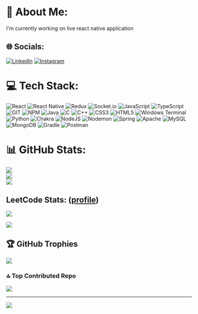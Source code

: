# 💫 About Me:
I'm currently working on live react native application<br>


## 🌐 Socials:
[![LinkedIn](https://img.shields.io/badge/LinkedIn-%230077B5.svg?logo=linkedin&logoColor=white)](https://linkedin.com/in/deepanshu-oswal)
[![Instagram](https://img.shields.io/badge/Instagram-%23E4405F.svg?logo=Instagram&logoColor=white)](https://instagram.com/deepanshuoswal)  

# 💻 Tech Stack:
![React](https://img.shields.io/badge/react-%2320232a.svg?style=for-the-badge&logo=react&logoColor=%2361DAFB) ![React Native](https://img.shields.io/badge/react_native-%2320232a.svg?style=for-the-badge&logo=react&logoColor=%2361DAFB) ![Redux](https://img.shields.io/badge/redux-%23593d88.svg?style=for-the-badge&logo=redux&logoColor=white) ![Socket.io](https://img.shields.io/badge/Socket.io-black?style=for-the-badge&logo=socket.io&badgeColor=010101) ![JavaScript](https://img.shields.io/badge/javascript-%23323330.svg?style=for-the-badge&logo=javascript&logoColor=%23F7DF1E) ![TypeScript](https://img.shields.io/badge/typescript-%23007ACC.svg?style=for-the-badge&logo=typescript&logoColor=white) ![GIT](https://img.shields.io/badge/Git-fc6d26?style=for-the-badge&logo=git&logoColor=white) ![NPM](https://img.shields.io/badge/NPM-%23CB3837.svg?style=for-the-badge&logo=npm&logoColor=white) ![Java](https://img.shields.io/badge/java-%23ED8B00.svg?style=for-the-badge&logo=openjdk&logoColor=white) ![C](https://img.shields.io/badge/c-%2300599C.svg?style=for-the-badge&logo=c&logoColor=white) ![C++](https://img.shields.io/badge/c++-%2300599C.svg?style=for-the-badge&logo=c%2B%2B&logoColor=white) ![CSS3](https://img.shields.io/badge/css3-%231572B6.svg?style=for-the-badge&logo=css3&logoColor=white) ![HTML5](https://img.shields.io/badge/html5-%23E34F26.svg?style=for-the-badge&logo=html5&logoColor=white) ![Windows Terminal](https://img.shields.io/badge/Windows%20Terminal-%234D4D4D.svg?style=for-the-badge&logo=windows-terminal&logoColor=white) ![Python](https://img.shields.io/badge/python-3670A0?style=for-the-badge&logo=python&logoColor=ffdd54) ![Chakra](https://img.shields.io/badge/chakra-%234ED1C5.svg?style=for-the-badge&logo=chakraui&logoColor=white) ![NodeJS](https://img.shields.io/badge/node.js-6DA55F?style=for-the-badge&logo=node.js&logoColor=white) ![Nodemon](https://img.shields.io/badge/NODEMON-%23323330.svg?style=for-the-badge&logo=nodemon&logoColor=%BBDEAD) ![Spring](https://img.shields.io/badge/spring-%236DB33F.svg?style=for-the-badge&logo=spring&logoColor=white) ![Apache](https://img.shields.io/badge/apache-%23D42029.svg?style=for-the-badge&logo=apache&logoColor=white) ![MySQL](https://img.shields.io/badge/mysql-%2300000f.svg?style=for-the-badge&logo=mysql&logoColor=white) ![MongoDB](https://img.shields.io/badge/MongoDB-%234ea94b.svg?style=for-the-badge&logo=mongodb&logoColor=white) ![Gradle](https://img.shields.io/badge/Gradle-02303A.svg?style=for-the-badge&logo=Gradle&logoColor=white) ![Postman](https://img.shields.io/badge/Postman-FF6C37?style=for-the-badge&logo=postman&logoColor=white)
# 📊 GitHub Stats:
![](https://github-readme-stats.vercel.app/api?username=d-o-2021&theme=default&hide_border=true&include_all_commits=false&count_private=false)<br/>
![](https://github-readme-streak-stats.herokuapp.com/?user=d-o-2021&theme=default&hide_border=true)<br/>
![](https://github-readme-stats.vercel.app/api/top-langs/?username=d-o-2021&theme=default&hide_border=true&include_all_commits=false&count_private=false&layout=compact)

## LeetCode Stats: ([profile](https://leetcode.com/d-o-2021/))
[![](https://leetcode-stats-six.vercel.app/api?username=d-o-2021)](https://leetcode.com/d-o-2021/)

[![](https://leetcode-badge-showcase.vercel.app/api?username=d-o-2021)](https://leetcode.com/d-o-2021/)

## 🏆 GitHub Trophies
![](https://github-profile-trophy.vercel.app/?username=d-o-2021&theme=dark&no-frame=true&no-bg=false&margin-w=4)

### 🔝 Top Contributed Repo
![](https://github-contributor-stats.vercel.app/api?username=d-o-2021&limit=5&theme=onestar&combine_all_yearly_contributions=true)

---
[![](https://visitcount.itsvg.in/api?id=d-o-2021&icon=0&color=1)]()
